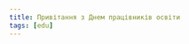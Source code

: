 ```yaml
---
title: Привітання з Днем працівників освіти
tags: [edu]
---
```


<youtube id="6X0WvWsPGtk"></youtube>
